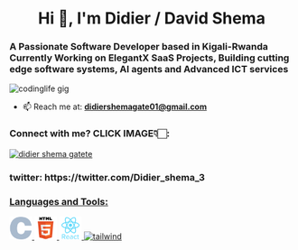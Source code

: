 <h1 align="center">Hi 👋, I'm Didier / David Shema</h1>
<h3 align="left" margin="5rem">A Passionate Software Developer based in Kigali-Rwanda Currently Working on ElegantX SaaS Projects, Building cutting edge software systems, AI agents and Advanced ICT services </h3>

<a align="center" margin="auto">![codinglife gig](https://github.com/DidierShemaGatete/DidierShemaGatete/assets/122377873/9a6549cf-cd01-453d-a0ae-84fb796c5b68)</a>
- 📫 Reach me at:   **didiershemagate01@gmail.com**

<h3 align="left">Connect with me?     CLICK IMAGE👇🏻:</h3>
<p align="left">
    <a href="https://www.linkedin.com/in/didier-shema-gatete-6b0036255/" target="blank"><img align="center" src="https://pbs.twimg.com/profile_images/1642699161211478017/35n5UjWg_400x400.jpg" alt="didier shema gatete" height="100" width="100" /></a>
 <p>
  
  <h3 align="left">twitter: https://twitter.com/Didier_shema_3 </h3>  <a href="https://twitter.com/Didier_shema_3" target="blank">
 
 

</p>

<h3 align="left">Languages and Tools:</h3>
<p align="left"> <a href="https://www.cprogramming.com/" target="_blank" rel="noreferrer"> <img src="https://raw.githubusercontent.com/devicons/devicon/master/icons/c/c-original.svg" alt="c" width="40" height="40"/> </a> <a href="https://www.w3.org/html/" target="_blank" rel="noreferrer"> <img src="https://raw.githubusercontent.com/devicons/devicon/master/icons/html5/html5-original-wordmark.svg" alt="html5" width="40" height="40"/> </a> <a href="https://reactjs.org/" target="_blank" rel="noreferrer"> <img src="https://raw.githubusercontent.com/devicons/devicon/master/icons/react/react-original-wordmark.svg" alt="react" width="40" height="40"/> </a> <a href="https://tailwindcss.com/" target="_blank" rel="noreferrer"> <img src="https://www.vectorlogo.zone/logos/tailwindcss/tailwindcss-icon.svg" alt="tailwind" width="40" height="40"/> </a> </p>

